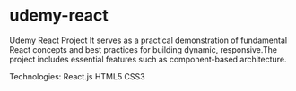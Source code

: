 # udemy-react
Udemy React Project
It serves as a practical demonstration of fundamental React concepts and best practices for building dynamic, responsive.The project includes essential features such as component-based architecture.

Technologies:
React.js
HTML5
CSS3
